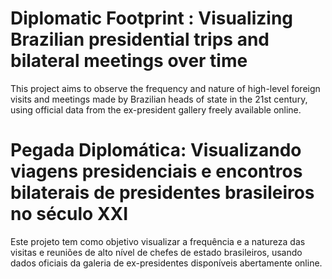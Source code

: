 # Diplomatic Footprint : Visualizing Brazilian presidential trips and bilateral meetings over time
This project aims to observe the frequency and nature of high-level foreign visits and meetings made by Brazilian heads of state in the 21st century, using official data from the ex-president gallery freely available online.

# Pegada Diplomática: Visualizando viagens presidenciais e encontros bilaterais de presidentes brasileiros no século XXI
Este projeto tem como objetivo visualizar a frequência e a natureza das visitas e reuniões de alto nível de chefes de estado brasileiros, usando dados oficiais da galeria de ex-presidentes disponíveis abertamente online.

